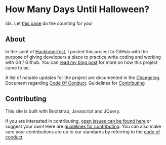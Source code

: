 # How Many Days Until Halloween?

Idk. Let [this page](http://shannoncrabill.com/how-many-days-until-halloween/) do the counting for you!

## About

In the spirit of [Hacktoberfest](https://hacktoberfest.digitalocean.com/), I posted this project to GitHub with the purpose of giving developers a place to practice write coding and working with Git / Github. You can [read my blog post](https://shannoncrabill.com/blog/hacktoberfest-2017/) for more on how this project came to be.

A list of notable updates for the project are documented in the [Changelog](CHANGELOG.md).
Document regarding [Code Of Conduct](CODE_OF_CONDUCT.md). Guidelines for [Contributing](CONTRIBUTING.md)


## Contributing

This site is built with Bootstrap, Javascript and JQuery.

If you are interested in contributing, [open issues can be found here](https://github.com/scrabill/how-many-days-until-halloween/issues) or suggest your own! Here are [guidelines for contributing](https://github.com/scrabill/how-many-days-until-halloween/blob/master/CONTRIBUTING.md). You can also make sure your contributions are up to our standards by referring to the [code of conduct](CODE_OF_CONDUCT.md).

